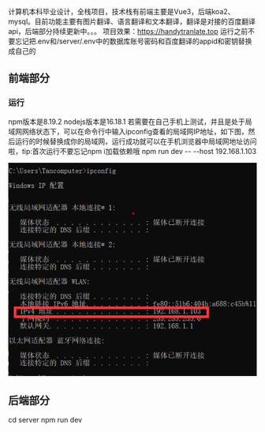 计算机本科毕业设计，全栈项目，技术栈有前端主要是Vue3，后端koa2、mysql。目前功能主要有图片翻译、语言翻译和文本翻译，翻译是对接的百度翻译api，后端部分持续更新中。。。
项目效果：https://handytranlate.top
运行之前不要忘记把.env和/server/.env中的数据库账号密码和百度翻译的appid和密钥替换成自己的

##  前端部分
### 运行
npm版本是8.19.2
nodejs版本是16.18.1
若需要在自己手机上测试，并且是处于局域网网络状态下，可以在命令行中输入ipconfig查看的局域网IP地址，如下图，然后运行的时候替换成你的局域网，运行成功就可以在手机浏览器中局域网地址访问啦，tip:首次运行不要忘记npm i加载依赖哦
npm run dev -- --host 192.168.1.103

![alt text](image.png)

## 后端部分
cd server
npm run dev

